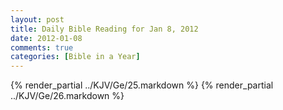 ```yaml
---
layout: post
title: Daily Bible Reading for Jan 8, 2012
date: 2012-01-08
comments: true
categories: [Bible in a Year]
---
```

{% render_partial ../KJV/Ge/25.markdown %}
{% render_partial ../KJV/Ge/26.markdown %}
